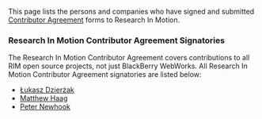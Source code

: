 This page lists the persons and companies who have signed and submitted [Contributor Agreement](https://github.com/blackberry/WebWorks/wiki/How-To-Contribute) forms to Research In Motion.

### Research In Motion Contributor Agreement Signatories
The Research In Motion Contributor Agreement covers contributions to all RIM open source projects, not just BlackBerry WebWorks. All Research In Motion Contributor Agreement signatories are listed below:

* [Łukasz Dzierżak](https://github.com/ddluk)
* [Matthew Haag](https://github.com/Muerl)
* [Peter Newhook](https://github.com/pnewhook)